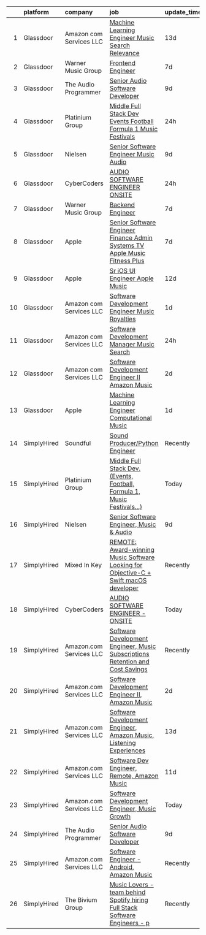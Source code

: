 

|    | platform    | company                 | job                                                                                                                                                                                                                                                                                                                                                                                                                                                                                                                                                                                                                                                                                                                                                                                                                                                                                                                                                                                                                                                                                                                                                                                                                                                                                                                                                                                                                                                                   | update_time   | location                       |
|---:|:------------|:------------------------|:----------------------------------------------------------------------------------------------------------------------------------------------------------------------------------------------------------------------------------------------------------------------------------------------------------------------------------------------------------------------------------------------------------------------------------------------------------------------------------------------------------------------------------------------------------------------------------------------------------------------------------------------------------------------------------------------------------------------------------------------------------------------------------------------------------------------------------------------------------------------------------------------------------------------------------------------------------------------------------------------------------------------------------------------------------------------------------------------------------------------------------------------------------------------------------------------------------------------------------------------------------------------------------------------------------------------------------------------------------------------------------------------------------------------------------------------------------------------|:--------------|:-------------------------------|
|  1 | Glassdoor   | Amazon com Services LLC | [Machine Learning Engineer  Music  Search Relevance](https://www.glassdoor.com/partner/jobListing.htm?pos=105&ao=1136043&s=58&guid=0000018267a68e68951252569a87ccfc&src=GD_JOB_AD&t=SR&vt=w&cs=1_1388cbb9&cb=1659596345238&jobListingId=1008019330618&jrtk=3-0-1g9jqd3kp2jqf001-1g9jqd3l8kbna800-a730bb850a869808-)                                                                                                                                                                                                                                                                                                                                                                                                                                                                                                                                                                                                                                                                                                                                                                                                                                                                                                                                                                                                                                                                                                                                                   | 13d           | San Francisco, CA              |
|  2 | Glassdoor   | Warner Music Group      | [Frontend Engineer](https://www.glassdoor.com/partner/jobListing.htm?pos=112&ao=1136043&s=58&guid=0000018267a68e68951252569a87ccfc&src=GD_JOB_AD&t=SR&vt=w&cs=1_2dcd40ca&cb=1659596345242&jobListingId=1008033637756&jrtk=3-0-1g9jqd3kp2jqf001-1g9jqd3l8kbna800-ee723e673fad9c47-)                                                                                                                                                                                                                                                                                                                                                                                                                                                                                                                                                                                                                                                                                                                                                                                                                                                                                                                                                                                                                                                                                                                                                                                    | 7d            | New York, NY                   |
|  3 | Glassdoor   | The Audio Programmer    | [Senior Audio Software Developer](https://www.glassdoor.com/partner/jobListing.htm?pos=107&ao=1136043&s=58&guid=0000018267a68e68951252569a87ccfc&src=GD_JOB_AD&t=SR&vt=w&ea=1&cs=1_80706a81&cb=1659596345238&jobListingId=1008027500120&jrtk=3-0-1g9jqd3kp2jqf001-1g9jqd3l8kbna800-4c17e4b0c9098094-)                                                                                                                                                                                                                                                                                                                                                                                                                                                                                                                                                                                                                                                                                                                                                                                                                                                                                                                                                                                                                                                                                                                                                                 | 9d            | Remote                         |
|  4 | Glassdoor   | Platinium Group         | [Middle Full Stack Dev   Events  Football  Formula 1  Music Festivals    ](https://www.glassdoor.com/partner/jobListing.htm?pos=108&ao=1136043&s=58&guid=0000018267a68e68951252569a87ccfc&src=GD_JOB_AD&t=SR&vt=w&cs=1_ac10787c&cb=1659596345238&jobListingId=1008049379681&jrtk=3-0-1g9jqd3kp2jqf001-1g9jqd3l8kbna800-49fd4225bf218689-)                                                                                                                                                                                                                                                                                                                                                                                                                                                                                                                                                                                                                                                                                                                                                                                                                                                                                                                                                                                                                                                                                                                             | 24h           | Monaco, CA                     |
|  5 | Glassdoor   | Nielsen                 | [Senior Software Engineer  Music   Audio](https://www.glassdoor.com/partner/jobListing.htm?pos=111&ao=1136043&s=58&guid=0000018267a68e68951252569a87ccfc&src=GD_JOB_AD&t=SR&vt=w&ea=1&cs=1_3868f7c8&cb=1659596345242&jobListingId=1008029586855&jrtk=3-0-1g9jqd3kp2jqf001-1g9jqd3l8kbna800-056a5fd69bba1807-)                                                                                                                                                                                                                                                                                                                                                                                                                                                                                                                                                                                                                                                                                                                                                                                                                                                                                                                                                                                                                                                                                                                                                         | 9d            | Emeryville, CA                 |
|  6 | Glassdoor   | CyberCoders             | [AUDIO SOFTWARE ENGINEER   ONSITE](https://www.glassdoor.com/partner/jobListing.htm?pos=103&ao=1110586&s=58&guid=0000018267a68e68951252569a87ccfc&src=GD_JOB_AD&t=SR&vt=w&ea=1&cs=1_5ae03997&cb=1659596345238&jobListingId=1008050648540&cpc=C4A69CCDBB3B9599&jrtk=3-0-1g9jqd3kp2jqf001-1g9jqd3l8kbna800-78706b8c9087d3c5--6NYlbfkN0CpFJQzrgRR8WqXWK1qKKEqALWJw739KlKqr2H-MSI4eoBlI4EFrmor2FYZMP3muM0Ai8CXh9BA6CE3lUaxwVX3v6QVtNyQ3MOLJHt-zKV1ksmDmRUo_xFla9snZBDD6FYDmTfovtcWFVIaJBIpEDCKBYPbPb4K_dPHZ5Z-E5YdlIVJNDm3UIqXuiRRVKn1BcyAgQ_0-9gsl64ENq7cE8Raaetr_8RKq3rR1oGsW-wzCzerEI-vpcTZA7JWEQeevl8gZkTmk1lK7XFU0GamMIso6y1AzMtIyEKIIPh4zMKqUq2qILlPDB0jJ0zDWa_B65-h45Y0frbGdAc9nv2eIGnLwNDM7Of7WDrGZ1zWaJjkT2idaHdQ-4z6-6NObsOROdAMq97VRnH3besB899kuKwyuT4-BDqmPt4cdmy5ez5YQEakUqyitWPoPTn9hLMWKn-EBRYe2JEumJfFSD2RyVynhXaLr1D2TkG5orVZ14FFOxi7PmJEiNDsEze5xfmksnKhkZh8QD4aOHqpMPmsMApZ_cJR6SyxMs0zVe9DcexgV_xg5hYASzrQnGghfoBBnLH5hQh97rpuYOR-hizQaASKYUfvIooC4wVnATTF2bFRljuL8XmcYDwpm1O78eR0A5w_nFl6jiL8z_-gfiQrfNUst8we7A_8CbTNRKYx3PAcnoC9YYVwtBlljjNQ1RTb06ydKl7ZPvZE4cp6kdWY_K1LuWoQxfAKiIplum1qDDaMw5A1aqgcKFIBbDsHm_V0jsn7pRwIOkoosfuyD4_53UmVibh_SKrdTXm7-8d1_vvkSyV5332mkI0QdkkaIFcfkggvdzHuqNQe3wyiX3GDmmJLZAElW92Ld2KRnZYVNzevyJCoIiA5yyIvdTnlrvfqZ2y2k0yTKOlGmrtRJREFrz2e0AKrP9deJBlpscfGEbN1MuWQo3F6fIqFBREUqwrqm0WsU1CYMdiqlmRt9DHBZujE_QRa7Y2Z_aeRugLRj93N_g%3D%3D)                                                                               | 24h           | San Jose, CA                   |
|  7 | Glassdoor   | Warner Music Group      | [Backend Engineer](https://www.glassdoor.com/partner/jobListing.htm?pos=113&ao=1136043&s=58&guid=0000018267a68e68951252569a87ccfc&src=GD_JOB_AD&t=SR&vt=w&cs=1_75e226a0&cb=1659596345242&jobListingId=1008033116537&jrtk=3-0-1g9jqd3kp2jqf001-1g9jqd3l8kbna800-f6bee83cad4ba6b7-)                                                                                                                                                                                                                                                                                                                                                                                                                                                                                                                                                                                                                                                                                                                                                                                                                                                                                                                                                                                                                                                                                                                                                                                     | 7d            | New York, NY                   |
|  8 | Glassdoor   | Apple                   | [Senior Software Engineer   Finance   Admin Systems  TV   Apple Music  Fitness Plus ](https://www.glassdoor.com/partner/jobListing.htm?pos=102&ao=1110586&s=58&guid=0000018267a68e68951252569a87ccfc&src=GD_JOB_AD&t=SR&vt=w&cs=1_6e5c19de&cb=1659596345238&jobListingId=1008034378587&cpc=F41FEAB56D215062&jrtk=3-0-1g9jqd3kp2jqf001-1g9jqd3l8kbna800-dc5d687be4680fe5--6NYlbfkN0BvKrLyj5gPmtZO9T8euul8TCxuuKNOtzRJOomxnwSEodTz2Bc-sPZlADHp0xxmf8X3A14KL0vEfq7o0fM5uYB5TMCuFyM5s6w67HyK5AHidmNvtQ5o5W556atvdZGSMqFNHrgJu1D18kdru1btm9jWtcPk1zpIxyyvXPlguMg5CrIz-8tnNePVuhzp1pAe7Bx0lC0HdmrQkOJM7nS8QVphlXauHga4OgcMEG_pjQs7dRoiGwFwdcloz7QQhj7uKjcL60Tu7WF5A8ZTc5ugCQc_v947hsBjqPcRxjW9yQGNkHUUwC6GngnAecnPMfvCvl0E1kzVKE8gZJrj6Z8aFQNiBZ6yUl0gS4pX9X616CCNoGu7HPVlAZvuInXQDlv_V_p6PmeOP8bfC-OoE0FJrTLNyXCOnxS8ACFuK80FKLQJvQaFiA4DZYnNvsFEU_l8mYPp4_gZj9ufnVEj4GxPyYkV0YTUPyjs-TUsMS9X328yhfH-UfQ-PT6CRKj-o4xfOzpy_CTR7x00oYTpWQg8-p3_GkyjGDVbmv0fwwqztNdTVoMoj8Qn6a-971a7RkX7inQ2qhnyeGd0UYxMcJys-gFbVYHhUswWAqFvr_PXVxIgiWNjBJEbQQbLJ7oZx0Z7vCZp2HnF9zWMVDRruBAwy3rsPBkl4dSZkBuxcVxpnkPn8XsG2WPIQdAXLET5Y3_6TOya4HQF4m6xmKS69GAmKTD_fgzxH4ojVRAoOVZDhlYnfwK8nF-lAsSv0Qndz5I7ND5NtdSTEHX6YzQCdP7JvZGtyc-OGZVqUyiQLxgh6S4nK4-4fLjTFn4wDyh1aqXfe6uAJGYQ4vSlARVOIQTFZE3XZcWnGRuQnpG4tdBqna7BcAYuUuNagvY-zlH4mHKd-nxi_dTbMWktpuKACWhNQgwIoobeT0GDGrJ5Q-hL56wNAipMenc-sk5hM1fg0uU88lcXlHB9IXlCVxKQ6iGHm0OuHZwlwk6JKRS6oUrrvS-XDS6vQOpLvVjIgEDEdQ7pbq1ZXzrIIdIzaA%3D%3D) | 7d            | Austin, TX                     |
|  9 | Glassdoor   | Apple                   | [Sr  iOS UI Engineer Apple Music](https://www.glassdoor.com/partner/jobListing.htm?pos=101&ao=1110586&s=58&guid=0000018267a68e68951252569a87ccfc&src=GD_JOB_AD&t=SR&vt=w&cs=1_c8fbba0d&cb=1659596345237&jobListingId=1008022113414&cpc=47CFDC01B3F81FAC&jrtk=3-0-1g9jqd3kp2jqf001-1g9jqd3l8kbna800-099baf42b9eafa47--6NYlbfkN0BvKrLyj5gPmtZO9T8euul8TCxuuKNOtzRJOomxnwSEodTz2Bc-sPZl1dBMH13w-jPKZvEUSfhpindl44lJg9ANBz-lVJwvEOHC-mTwCkUqsaqe0LusnXov8PBUNNnsgt2AX2Ly9neLRrQzLQRZz9vOhotSOMC_Zw1R27wVVFBpfu7i07Gm8s5a8RDkIF3AixqzqTMdzww3NYGnDI16LPjUCTzWPyb-yAjddd85P9IGyJsDP-uK08FHND5or7Yk-T4xgIDedOOWY29DKnGu9pcmAGJHLGnyLzVTIWhsyZ0qxejYGk5mfrGuwNPUiMweRLeBZRe06Dj7wtfgeTFc8gS1wpbco7mHA3txosn09NBKSSv3VoSMTmjIZHHTgFQtH4PTfYdqdij50s3fyGTpgjtP9z39bu6osebwrBdOZYXyG2UfbTmMUmKE2N-yK_jMf36da6GSIYrXcd_DxJUZoNo6kSE0e5kBTzbq-sZpGYjS3kSc6HUOJSCtqcRG-kAkxscnzylaaTOqLjvwpLQ1eBxRD4-GH90OT_tFDGiQIYABPIuNatazKdsnxK8r-Rq6M-hkZ3y5OEURt3bhDtQYLWCRbAwn-YZrvof07-7XejDdBVrLMj50KnzATqdiZpApjom_DCAFpZ6lIjX8ZLyQF1W7yQiFAzhPuFoa9iEOQ4fGd5JBP-r-ULCwSwh-KpEw4hVo44r4DFJnVEBrtzUXGxHiaQwcZJwAixAjopVr_aC9XXmOSnPNww_taG41zxW7LyXSb-3mdbFq8ximelG5DUix9V84etG41gDGFrlTF3RMXQqZ-DIcRzA3OdaK91lsjvPYOzo9IKMfzB6m2jrvG-SAjjhXTSk9qUuWUWUnn4RSykfADzH_aCokqapS2XsLNZvOcVORd4UGxwomJs10I5US18RwZc7rP8itgWpZH6eYGd_zDa0lQp7YgEvR-zoyPz54jdmuXf-kutmUZIj61-O8)                                                                                                                 | 12d           | Seattle, WA                    |
| 10 | Glassdoor   | Amazon com Services LLC | [Software Development Engineer  Music Royalties](https://www.glassdoor.com/partner/jobListing.htm?pos=110&ao=1136043&s=58&guid=0000018267a68e68951252569a87ccfc&src=GD_JOB_AD&t=SR&vt=w&cs=1_9cea7f62&cb=1659596345242&jobListingId=1008048013675&jrtk=3-0-1g9jqd3kp2jqf001-1g9jqd3l8kbna800-aa597572b231471c-)                                                                                                                                                                                                                                                                                                                                                                                                                                                                                                                                                                                                                                                                                                                                                                                                                                                                                                                                                                                                                                                                                                                                                       | 1d            | Culver City, CA                |
| 11 | Glassdoor   | Amazon com Services LLC | [Software Development Manager  Music Search](https://www.glassdoor.com/partner/jobListing.htm?pos=109&ao=1136043&s=58&guid=0000018267a68e68951252569a87ccfc&src=GD_JOB_AD&t=SR&vt=w&cs=1_851cb21a&cb=1659596345239&jobListingId=1008049353961&jrtk=3-0-1g9jqd3kp2jqf001-1g9jqd3l8kbna800-9ab4fdba88da462b-)                                                                                                                                                                                                                                                                                                                                                                                                                                                                                                                                                                                                                                                                                                                                                                                                                                                                                                                                                                                                                                                                                                                                                           | 24h           | San Francisco, CA              |
| 12 | Glassdoor   | Amazon com Services LLC | [Software Development Engineer II  Amazon Music](https://www.glassdoor.com/partner/jobListing.htm?pos=106&ao=1136043&s=58&guid=0000018267a68e68951252569a87ccfc&src=GD_JOB_AD&t=SR&vt=w&cs=1_18aaa9c7&cb=1659596345238&jobListingId=1008045129951&jrtk=3-0-1g9jqd3kp2jqf001-1g9jqd3l8kbna800-120714a051265d1c-)                                                                                                                                                                                                                                                                                                                                                                                                                                                                                                                                                                                                                                                                                                                                                                                                                                                                                                                                                                                                                                                                                                                                                       | 2d            | San Francisco, CA              |
| 13 | Glassdoor   | Apple                   | [Machine Learning Engineer  Computational Music](https://www.glassdoor.com/partner/jobListing.htm?pos=104&ao=1136043&s=58&guid=0000018267a68e68951252569a87ccfc&src=GD_JOB_AD&t=SR&vt=w&cs=1_5c3b5197&cb=1659596345238&jobListingId=1008049061568&jrtk=3-0-1g9jqd3kp2jqf001-1g9jqd3l8kbna800-4f513298a406a298-)                                                                                                                                                                                                                                                                                                                                                                                                                                                                                                                                                                                                                                                                                                                                                                                                                                                                                                                                                                                                                                                                                                                                                       | 1d            | Portland, OR                   |
| 14 | SimplyHired | Soundful                | [Sound Producer/Python Engineer](https://www.simplyhired.com/job/fKwTfqRWVzhZJJT6yoybTUB5_pL76wxlddnu6kqy2_naoU7JVaHVBQ?q=music+developer)                                                                                                                                                                                                                                                                                                                                                                                                                                                                                                                                                                                                                                                                                                                                                                                                                                                                                                                                                                                                                                                                                                                                                                                                                                                                                                                            | Recently      | Remote                         |
| 15 | SimplyHired | Platinium Group         | [Middle Full Stack Dev. (Events, Football, Formula 1, Music Festivals...)](https://www.simplyhired.com/job/dykQ4z6vd5NPXmKTOQ8IGEV6z4ob4yFhMMu6tDBVLHREd-emGUpljQ?q=music+developer)                                                                                                                                                                                                                                                                                                                                                                                                                                                                                                                                                                                                                                                                                                                                                                                                                                                                                                                                                                                                                                                                                                                                                                                                                                                                                  | Today         | Monaco, CA                     |
| 16 | SimplyHired | Nielsen                 | [Senior Software Engineer, Music & Audio](https://www.simplyhired.com/job/XRqjrjCIdo0sWahZ2M44K_epQEKOs6eB4rP9loZORjEqIevxqeL0gQ?q=music+developer)                                                                                                                                                                                                                                                                                                                                                                                                                                                                                                                                                                                                                                                                                                                                                                                                                                                                                                                                                                                                                                                                                                                                                                                                                                                                                                                   | 9d            | Emeryville, CA                 |
| 17 | SimplyHired | Mixed In Key            | [REMOTE: Award-winning Music Software Looking for Objective-C + Swift macOS developer](https://www.simplyhired.com/job/hp01aCVdwM9hovpsfWt-nTSQSiUrrYDI2aQZ3w5x5T-YN0cNGt-cJw?q=music+developer)                                                                                                                                                                                                                                                                                                                                                                                                                                                                                                                                                                                                                                                                                                                                                                                                                                                                                                                                                                                                                                                                                                                                                                                                                                                                      | Recently      | Miami, FL                      |
| 18 | SimplyHired | CyberCoders             | [AUDIO SOFTWARE ENGINEER - ONSITE](https://www.simplyhired.com/job/Butq0IBBoXRxvDwPMckw6IQlvhgV2Eii2Z2rG_GPXhfTJfTMqu8m8g?q=music+developer)                                                                                                                                                                                                                                                                                                                                                                                                                                                                                                                                                                                                                                                                                                                                                                                                                                                                                                                                                                                                                                                                                                                                                                                                                                                                                                                          | Today         | San Jose, CA                   |
| 19 | SimplyHired | Amazon.com Services LLC | [Software Development Engineer, Music Subscriptions Retention and Cost Savings](https://www.simplyhired.com/job/9h38VFyEI3JMLD0H4nqsw3pBt5h-TAtcRvMyq9CZsM-Hang_JRILeQ?q=music+developer)                                                                                                                                                                                                                                                                                                                                                                                                                                                                                                                                                                                                                                                                                                                                                                                                                                                                                                                                                                                                                                                                                                                                                                                                                                                                             | Recently      | Remote +2 locations            |
| 20 | SimplyHired | Amazon.com Services LLC | [Software Development Engineer II, Amazon Music](https://www.simplyhired.com/job/t1Qn4D39a1GDGhOdP61BI0o2Q6lBVWNhp1_xzHc6Pt5H-7kf_6WycA?q=music+developer)                                                                                                                                                                                                                                                                                                                                                                                                                                                                                                                                                                                                                                                                                                                                                                                                                                                                                                                                                                                                                                                                                                                                                                                                                                                                                                            | 2d            | San Francisco, CA +6 locations |
| 21 | SimplyHired | Amazon.com Services LLC | [Software Development Engineer, Amazon Music, Listening Experiences](https://www.simplyhired.com/job/V-lRSfHm3U4cL4OA4DwCxzCrMm1r67UQyZa4PSomwH78sI3unzCB2A?q=music+developer)                                                                                                                                                                                                                                                                                                                                                                                                                                                                                                                                                                                                                                                                                                                                                                                                                                                                                                                                                                                                                                                                                                                                                                                                                                                                                        | 13d           | San Francisco, CA +1 location  |
| 22 | SimplyHired | Amazon.com Services LLC | [Software Dev Engineer, Remote, Amazon Music](https://www.simplyhired.com/job/fv1Jkhm-7Q9Y6Y72X8w4OEhPK9EikT2ojLeD05ZDq4MN3uzS4Nn5hw?q=music+developer)                                                                                                                                                                                                                                                                                                                                                                                                                                                                                                                                                                                                                                                                                                                                                                                                                                                                                                                                                                                                                                                                                                                                                                                                                                                                                                               | 11d           | Remote                         |
| 23 | SimplyHired | Amazon.com Services LLC | [Software Development Engineer, Music Growth](https://www.simplyhired.com/job/Nq8x4MuFS6xhZtR_Ms_QuOgdyt5j33I4cz2tg6O_b_tG7wLYqbo2_Q?q=music+developer)                                                                                                                                                                                                                                                                                                                                                                                                                                                                                                                                                                                                                                                                                                                                                                                                                                                                                                                                                                                                                                                                                                                                                                                                                                                                                                               | Today         | New York, NY                   |
| 24 | SimplyHired | The Audio Programmer    | [Senior Audio Software Developer](https://www.simplyhired.com/job/exyB35Y3JbWaLgS5ouHwIL8GVYSflLlTaI2QH0spRVoVBh71HK8oTw?q=music+developer)                                                                                                                                                                                                                                                                                                                                                                                                                                                                                                                                                                                                                                                                                                                                                                                                                                                                                                                                                                                                                                                                                                                                                                                                                                                                                                                           | 9d            | Remote                         |
| 25 | SimplyHired | Amazon.com Services LLC | [Software Engineer - Android, Amazon Music](https://www.simplyhired.com/job/QL7uYIpBrV4RTL9wYiQtqY09L16dihC9DkkQr6UlVCKT7sEpDdPuaQ?q=music+developer)                                                                                                                                                                                                                                                                                                                                                                                                                                                                                                                                                                                                                                                                                                                                                                                                                                                                                                                                                                                                                                                                                                                                                                                                                                                                                                                 | Recently      | Remote +1 location             |
| 26 | SimplyHired | The Bivium Group        | [Music Lovers - team behind Spotify hiring Full Stack Software Engineers - p](https://www.simplyhired.com/job/xwPIhzuTN5QU7HiZUxxulf6NVWJJFVEgQggMHrjRfTQugyKoDq1S5w?q=music+developer)                                                                                                                                                                                                                                                                                                                                                                                                                                                                                                                                                                                                                                                                                                                                                                                                                                                                                                                                                                                                                                                                                                                                                                                                                                                                               | Recently      | Boston, MA                     |